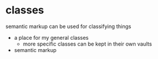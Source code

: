 # classes

semantic markup can be used for classifying things

- a place for my general classes
  - more specific classes can be kept in their own vaults
- semantic markup 